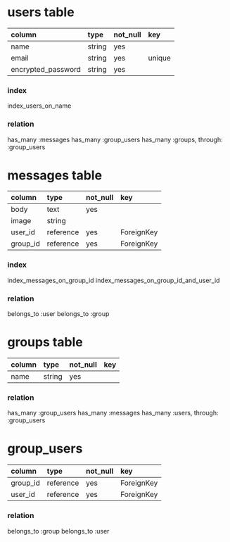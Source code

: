 # users table
|column|type|not_null|key|
|:--|:--|:--|:--|
|name|string|yes||
|email|string|yes|unique|
|encrypted_password|string|yes|　|

### index
index_users_on_name

### relation
has_many :messages
has_many :group_users
has_many :groups, through: :group_users


# messages table
|column|type|not_null|key|
|:--|:--|:--|:--|
|body|text|yes||
|image|string|||
|user_id|reference|yes|ForeignKey|
|group_id|reference|yes|ForeignKey|


### index
index_messages_on_group_id
index_messages_on_group_id_and_user_id

### relation
belongs_to :user
belongs_to :group


# groups table
|column|type|not_null|key|
|:--|:--|:--|:--|
|name|string|yes|　|

### relation
has_many :group_users
has_many :messages
has_many :users, through: :group_users


# group_users
|column|type|not_null|key|
|:--|:--|:--|:--|
|group_id|reference|yes|ForeignKey|
|user_id|reference|yes|ForeignKey|


### relation
belongs_to :group
belongs_to :user
